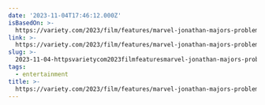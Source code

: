 ```yaml
---
date: '2023-11-04T17:46:12.000Z'
isBasedOn: >-
  https://variety.com/2023/film/features/marvel-jonathan-majors-problem-the-marvels-reshoots-kang-1235774940/
link: >-
  https://variety.com/2023/film/features/marvel-jonathan-majors-problem-the-marvels-reshoots-kang-1235774940/
slug: >-
  2023-11-04-httpsvarietycom2023filmfeaturesmarvel-jonathan-majors-problem-the-marvels-reshoots-kang-1235774940
tags:
  - entertainment
title: >-
  https://variety.com/2023/film/features/marvel-jonathan-majors-problem-the-marvels-reshoots-kang-1235774940/
---
```


